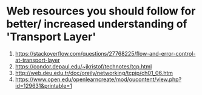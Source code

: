 # Web resources you should follow for better/ increased understanding of 'Transport Layer'

1. https://stackoverflow.com/questions/27768225/flow-and-error-control-at-transport-layer
2. https://condor.depaul.edu/~jkristof/technotes/tcp.html
3. http://web.deu.edu.tr/doc/oreily/networking/tcpip/ch01_06.htm
4. https://www.open.edu/openlearncreate/mod/oucontent/view.php?id=129631&printable=1
